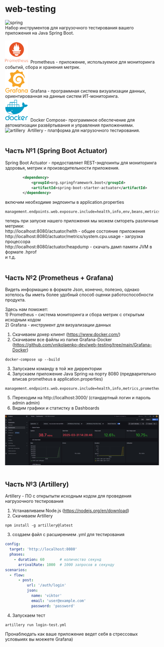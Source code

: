 # web-testing
<img src="https://blogger.googleusercontent.com/img/b/R29vZ2xl/AVvXsEiSqT1SJ2-10Nt4SfENScW41TuQBkqvHpApsNeBw6h44_KLbyCywu8NO_y_d4ug6bfLFPKM-z0groqAkCdzBy9oS1GTxpOI_IU0YEANjFETgemUnLKqTZnxAgqQtEJ3aWHEVfyxMmAK4fA/s1600/spring-boot-logo.png" title="spring" alt="spring" width="300" height="150"/>&nbsp;
</br>
Набор инструментов для нагрузочного тестирования вашего приложения на Java Spring Boot.
</br>
</br><img src="https://github.com/devicons/devicon/blob/master/icons/prometheus/prometheus-plain-wordmark.svg" title="prometheus" alt="prometheus" width="75" height="75"/>&nbsp; Prometheus - приложение, используемое для мониторинга событий, сбора и хранения метрик.
</br><img src="https://github.com/devicons/devicon/blob/master/icons/grafana/grafana-plain-wordmark.svg" title="grafana" alt="grafana" width="75" height="75"/>&nbsp; Grafana - программная система визуализации данных, ориентированная на данные систем ИТ-мониторинга.
</br><img src="https://github.com/devicons/devicon/blob/master/icons/docker/docker-plain-wordmark.svg" title="docker" alt="docker" width="75" height="75"/>&nbsp; Docker Compose- программное обеспечение для автоматизации развёртывания и управления приложениями.
</br><img src="https://avatars.githubusercontent.com/u/12608521?s=200&v=4" title="artillery" alt="artillery" width="75" height="75"/>&nbsp; Artillery - платформа для нагрузочного тестирования.
</br></br>

## Часть №1 (Spring Boot Actuator)

Spring Boot Actuator - предоставляет REST-эндпоинты для мониторинга здоровья, метрик и производительности приложения.
```xml
        <dependency>
            <groupId>org.springframework.boot</groupId>
            <artifactId>spring-boot-starter-actuator</artifactId>
        </dependency>
```

включим необходиме эндпоинты в application.properties
```properties
management.endpoints.web.exposure.include=health,info,env,beans,metrics
```

теперь при запуске нашего приложения мы можем смтореть различные метрики:
</br>
http://localhost:8080/actuator/helth - общее состояние приложения
</br>
http://localhost:8080/actuator/metrics/system.cpu.usage - загрузка процессора
</br>
http://localhost:8080/actuator/heapdump - скачать дамп памяти JVM в формате .hprof
</br>
и т.д.
</br></br>


## Часть №2 (Prometheus + Grafana)

Видеть информацию в формате Json, конечно, полезно, однако хотелось бы иметь более удобный способ оценки работоспособности продукта.

Здесь нам поможет:
</br>1) Prometheus - система мониторинга и сбора метрик с открытым исходным кодом
</br>2) Grafana  - инструмент для визуализации данных

1) Скачиваем докер клиент (https://www.docker.com/)
2) Скачиваем все файлы из папке Grafana-Docker (https://github.com/vnikolaenko-dev/web-testing/tree/main/Grafana-Docker)
```
docker-compose up --build
```
3) Запускаем команду в той же дирректории 
4) Запускаем приложение Java Spring на порту 8080 (предварительно вписав prometheus в application.properties)
```
management.endpoints.web.exposure.include=health,info,metrics,prometheus
```
5) Переходим на http://localhost:3000/ (стандартный логин и пароль admin admin)
6) Видим графики и статистку в Dashboards
<img src="https://github.com/vnikolaenko-dev/web-testing/blob/main/img/screen1.jpg"/>
</br></br>


## Часть №3 (Artillery)
Artillery - ПО с открытытм исходным кодом для проведения нагрузочного тестирования

1) Устанавливаем Node.js (https://nodejs.org/en/download)
2) Скачиваем Artillery
```
npm install -g artillery@latest
```
3) создаем файл с расширением .yml для тестирования
```yml
config:
  target: 'http://localhost:8080'
  phases:
    - duration: 60       # количество секунд
      arrivalRate: 1000  # 1000 запросов в секунду
scenarios:
  - flow:
      - post:
          url: '/auth/login'
          json:
            name: 'viktor'
            email: 'user@example.com'
            password: 'password'

```
4) Запускаем тест
```
artillery run login-test.yml
```

Пронаблюдать как ваше приложение ведет себя в стрессовых условыиях вы моежете Grafana)
